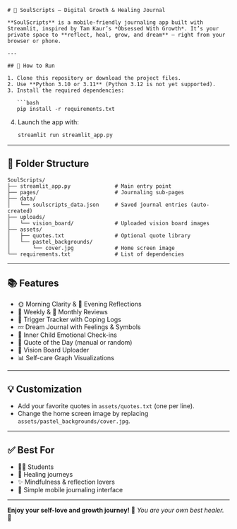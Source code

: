 ````
# 🌸 SoulScripts — Digital Growth & Healing Journal

**SoulScripts** is a mobile-friendly journaling app built with Streamlit, inspired by Tam Kaur’s *Obsessed With Growth*. It’s your private space to **reflect, heal, grow, and dream** — right from your browser or phone.

---

## 🔧 How to Run

1. Clone this repository or download the project files.
2. Use **Python 3.10 or 3.11** (Python 3.12 is not yet supported).
3. Install the required dependencies:

   ```bash
   pip install -r requirements.txt
````

4. Launch the app with:

   ```bash
   streamlit run streamlit_app.py
   ```

---

## 📁 Folder Structure

```
SoulScripts/
├── streamlit_app.py              # Main entry point
├── pages/                        # Journaling sub-pages
├── data/
│   └── soulscripts_data.json     # Saved journal entries (auto-created)
├── uploads/
│   └── vision_board/             # Uploaded vision board images
├── assets/
│   ├── quotes.txt                # Optional quote library
│   └── pastel_backgrounds/
│       └── cover.jpg             # Home screen image
└── requirements.txt              # List of dependencies
```

---

## 📚 Features

* 🌞 Morning Clarity & 🌙 Evening Reflections
* 📆 Weekly & 📅 Monthly Reviews
* 🚨 Trigger Tracker with Coping Logs
* 💤 Dream Journal with Feelings & Symbols
* 🧸 Inner Child Emotional Check-ins
* 📖 Quote of the Day (manual or random)
* 🌠 Vision Board Uploader
* 📊 Self-care Graph Visualizations

---

## 💡 Customization

* Add your favorite quotes in `assets/quotes.txt` (one per line).
* Change the home screen image by replacing `assets/pastel_backgrounds/cover.jpg`.

---

## ✅ Best For

* 🧘‍♀️ Students
* 💖 Healing journeys
* ✨ Mindfulness & reflection lovers
* 📱 Simple mobile journaling interface

---

**Enjoy your self-love and growth journey!**
🌸 *You are your own best healer.* 🌸

```

